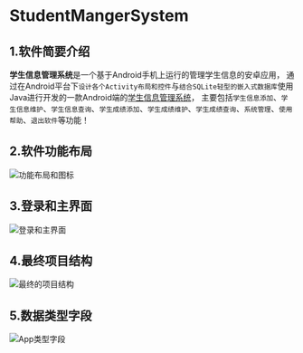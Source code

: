 # StudentMangerSystem
## 1.软件简要介绍
**学生信息管理系统**是一个基于Android手机上运行的管理学生信息的安卓应用，
通过在Android平台下`设计各个Activity布局和控件`与`结合SQLite轻型的嵌入式数据库`使用Java进行开发的一款Android端的[学生信息管理系统](https://yirj.lanzoui.com/iUmRrh4is5c)，
主要包括`学生信息添加`、`学生信息维护`、`学生信息查询`、`学生成绩添加`、`学生成绩维护`、`学生成绩查询`、`系统管理`、`使用帮助`、`退出软件`等功能！
## 2.软件功能布局
![功能布局和图标](https://s1.ax1x.com/2020/10/03/01TujS.png)
## 3.登录和主界面
![登录和主界面](https://s1.ax1x.com/2020/10/03/01TMng.png)
## 4.最终项目结构
![最终的项目结构](https://s1.ax1x.com/2020/10/03/01Tnc8.jpg)
## 5.数据类型字段
![App类型字段](https://s1.ax1x.com/2020/10/02/0lgFhQ.jpg)

